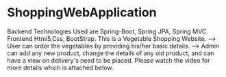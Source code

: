 # ShoppingWebApplication
Backend Technologies Used are Spring-Boot, Spring JPA, Spring MVC.
Frontend Html5,Css, BootStrap.
This is a Vegetable Shopping Website.
--> User can order the vegetables by providing his/her basic details.
--> Admin can add any new product, change the details of any old product, and can have a view on delivery's need to be placed.
Please watch the video for more details which is attached below.
